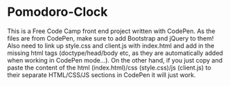 # Pomodoro-Clock

This is a Free Code Camp front end project written with CodePen. As the files are from CodePen, make sure to add Bootstrap and jQuery to them! Also need to link up style.css and client.js with index.html and add in the missing html tags (doctype/head/body etc, as they are automatically added when working in CodePen mode...). On the other hand, if you just copy and paste the content of the html (index.html)/css (style.css)/js (client.js) to their separate HTML/CSS/JS sections in CodePen it will just work.

